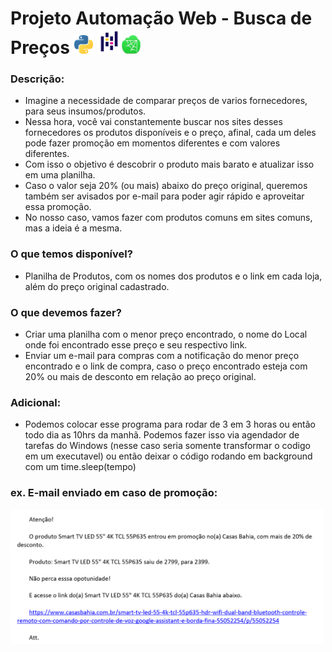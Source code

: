 # Projeto Automação Web - Busca de Preços <img src="imagens/logo_python.png" width="30" height="30"> <img src="imagens/logo_pandas.png" width="40" height="40"><img src="imagens/logo_webscraping.png" width="30" height="30">


### Descrição:

- Imagine a necessidade de comparar preços de varios fornecedores, para seus insumos/produtos.
- Nessa hora, você vai constantemente buscar nos sites desses fornecedores os produtos disponíveis e o preço, afinal, cada um deles pode fazer promoção em momentos diferentes e com valores diferentes.
- Com isso o objetivo é descobrir o produto mais barato e atualizar isso em uma planilha.
- Caso o valor seja 20% (ou mais) abaixo do preço original, queremos também ser avisados por e-mail para poder agir rápido e aproveitar essa promoção.
- No nosso caso, vamos fazer com produtos comuns em sites comuns, mas a ideia é a mesma.

### O que temos disponível?

- Planilha de Produtos, com os nomes dos produtos e o link em cada loja, além do preço original cadastrado.

### O que devemos fazer?
- Criar uma planilha com o menor preço encontrado, o nome do Local onde foi encontrado esse preço e seu respectivo link.
- Enviar um e-mail para compras com a notificação do menor preço encontrado e o link de compra, caso o preço encontrado esteja com 20% ou mais de desconto em relação ao preço original.

### Adicional:
- Podemos colocar esse programa para rodar de 3 em 3 horas ou então todo dia as 10hrs da manhã. Podemos fazer isso via agendador de tarefas do Windows (nesse caso seria somente transformar o codigo em um executavel) ou então deixar o código rodando em background com um time.sleep(tempo)

### ex. E-mail enviado em caso de promoção:
<img src="imagens/email_automacao_web.png" width="500">